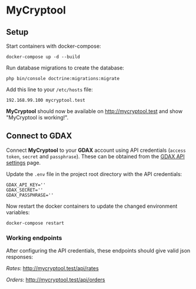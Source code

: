# MyCryptool

## Setup

Start containers with docker-compose:
```
docker-compose up -d --build
```

Run database migrations to create the database:
```
php bin/console doctrine:migrations:migrate
```

Add this line to your ``/etc/hosts`` file:
```
192.168.99.100 mycryptool.test
```

__MyCryptool__ should now be available on http://mycryptool.test and show "MyCryptool is working!".

## Connect to GDAX

Connect __MyCryptool__ to your __GDAX__ account using API credentials (``access token``, ``secret`` and ``passphrase``).
These can be obtained from the [GDAX API settings](https://www.gdax.com/settings/api) page.

Update the ``.env`` file in the project root directory with the API credentials:

```
GDAX_API_KEY=''
GDAX_SECRET=''
GDAX_PASSPHRASE=''
```

Now restart the docker containers to update the changed environment variables:

```
docker-compose restart
```

### Working endpoints

After configuring the API credentials, these endpoints should give valid json responses:

_Rates_: http://mycryptool.test/api/rates

_Orders_: http://mycryptool.test/api/orders

